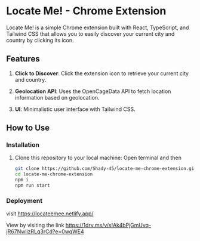 # Locate Me! - Chrome Extension

Locate Me! is a simple Chrome extension built with React, TypeScript, and Tailwind CSS that allows you to easily discover your current city and country by clicking its icon.

## Features

1. **Click to Discover**: Click the extension icon to retrieve your current city and country.

2. **Geolocation API**: Uses the OpenCageData API to fetch location information based on geolocation.

3. **UI**: Minimalistic user interface with Tailwind CSS.

## How to Use

### Installation

1. Clone this repository to your local machine:
   Open terminal and then
   ```bash
   git clone https://github.com/Shady-45/locate-me-chrome-extension.git
   cd locate-me-chrome-extension
   npm i
   npm run start
   ```

### Deployment

visit https://locateemee.netlify.app/

View by visiting the link https://1drv.ms/v/s!Ak4bPjGmUvq-jR67NwlizRLq3rCd?e=0wqWE4
